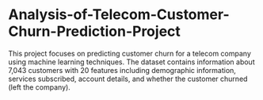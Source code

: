 # Analysis-of-Telecom-Customer-Churn-Prediction-Project
This project focuses on predicting customer churn for a telecom company using machine learning techniques. The dataset contains information about 7,043 customers with 20 features including demographic information, services subscribed, account details, and whether the customer churned (left the company).
